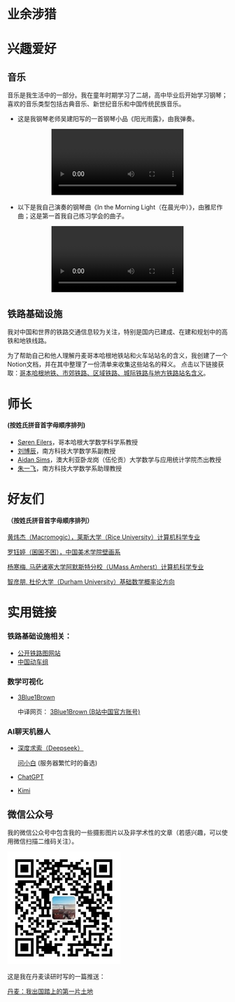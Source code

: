 # 业余涉猎


# 兴趣爱好

## 音乐
音乐是我生活中的一部分。我在童年时期学习了二胡，高中毕业后开始学习钢琴；喜欢的音乐类型包括古典音乐、新世纪音乐和中国传统民族音乐。

- 这是我钢琴老师吴建阳写的一首钢琴小品《阳光雨露》，由我弹奏。

<div style="text-align: center;">
<video src="/music/piano_Sun_and_Dew.MP4" controls style="width: 60%; height: auto; max-width: 640px; max-height: 360px;">
  您的浏览器不支持播放此视频。
</video>
</div>

- 以下是我自己演奏的钢琴曲《In the Morning Light（在晨光中）》，由雅尼作曲；这是第一首我自己练习学会的曲子。

<div style="text-align: center;">
<video src="/music/piano_In_the_Morning_Light.MP4" controls style="width: 60%; height: auto; max-width: 640px; max-height: 360px;">
  您的浏览器不支持播放此视频。
</video>
</div>

## 铁路基础设施
我对中国和世界的铁路交通信息较为关注，特别是国内已建成、在建和规划中的高铁和地铁线路。

为了帮助自己和他人理解丹麦哥本哈根地铁站和火车站站名的含义，我创建了一个Notion文档，并在其中整理了一份清单来收集这些站名的释义。
点击以下链接获取：[哥本哈根地铁、市郊铁路、区域铁路、城际铁路与地方铁路站名含义](https://www.notion.so/Meanings-of-Copenhagen-Metro-S-train-Regional-train-Inter-city-train-and-Local-train-station-nam-e2a154e226c54a1f9851e359c6d76eb8?pvs=4)。

# 师长
#### (按姓氏拼音首字母顺序排列)

- [Søren Eilers](http://web.math.ku.dk/~eilers/)，哥本哈根大学数学科学系教授
- [刘博辰](https://math.sustech.edu.cn/c/liubochen)，南方科技大学数学系副教授
- [Aidan Sims](https://www.aidansims.com/)，澳大利亚卧龙岗（伍伦贡）大学数学与应用统计学院杰出教授
- [朱一飞](https://yifeizhu.github.io/)，南方科技大学数学系助理教授


# 好友们
#### （按姓氏拼音首字母顺序排列）
[黄炜杰（Macromogic），莱斯大学（Rice University）计算机科学专业](https://macromogic.xyz/)

[罗钰婷（囷囷不困），中国美术学院壁画系](https://www.xiaohongshu.com/user/profile/5ea525200000000001003a21?xhsshare=CopyLink&appuid=5c76637a000000001201d527&apptime=1714288439)

[杨寒梅, 马萨诸塞大学阿默斯特分校（UMass Amherst）计算机科学专业](https://hanmei.netlify.app/)

[智彦朋, 杜伦大学（Durham University）基础数学概率论方向](https://www.durham.ac.uk/staff/yanpeng-zhi/)

# 实用链接
### 铁路基础设施相关：
- [公开铁路图网站](https://www.openrailwaymap.org/?style=standard&lang=zh_CN&lat=51.58248&lon=15.6501&zoom=3)
- [中国动车组](https://www.china-emu.cn/)

### 数学可视化
- [3Blue1Brown](https://www.3blue1brown.com/)
    
    中译网页： [3Blue1Brown (B站中国官方账号)](https://space.bilibili.com/88461692?spm_id_from=333.337.0.0)

### AI聊天机器人
-  [深度求索（Deepseek）](https://chat.deepseek.com/)
    
    [问小白](https://www.wenxiaobai.com/chat/) (服务器繁忙时的备选)

- [ChatGPT](https://chat.openai.com/)

- [Kimi](https://kimi.moonshot.cn/)


## 微信公众号
我的微信公众号中包含我的一些摄影图片以及非学术性的文章（若感兴趣，可以使用微信扫描二维码关注）。

![QR code](/qrcode_wechat_public_account.jpg)

这是我在丹麦读研时写的一篇推送：

[丹麦：我出国踏上的第一片土地](https://mp.weixin.qq.com/s/MP0EGCs2raqJc9FJPGnt0g)
